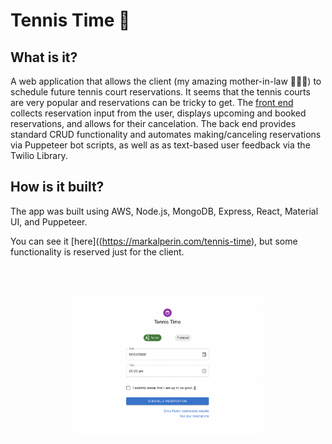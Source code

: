 # Tennis Time 🎾

## What is it?
A web application that allows the client (my amazing mother-in-law 🙋🏼‍♀️) to schedule future tennis court reservations. It seems that the tennis courts are very popular and reservations can be tricky to get. The [front end](https://markalperin.com/tennis-time) collects reservation input from the user, displays upcoming and booked reservations, and allows for their cancelation. The back end provides standard CRUD functionality and automates making/canceling reservations via Puppeteer bot scripts, as well as as text-based user feedback via the Twilio Library.

## How is it built?
The app was built using AWS, Node.js, MongoDB, Express, React, Material UI, and Puppeteer.

You can see it [here]((https://markalperin.com/tennis-time), but some functionality is reserved just for the client.

 <br/><br/>
  <p align="center"><img src="/TennisTime.png" alt="a web app image" width="60%" height="auto" />  </p>

<!--

**Here are some ideas to get you started:**

🙋‍♀️ A short introduction - what is your organization all about?
🌈 Contribution guidelines - how can the community get involved?
👩‍💻 Useful resources - where can the community find your docs? Is there anything else the community should know?
🍿 Fun facts - what does your team eat for breakfast?
🧙 Remember, you can do mighty things with the power of [Markdown](https://docs.github.com/github/writing-on-github/getting-started-with-writing-and-formatting-on-github/basic-writing-and-formatting-syntax)
-->
